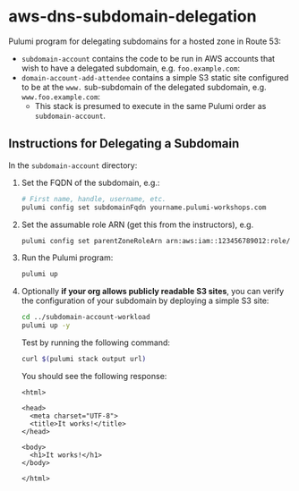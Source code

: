 # aws-dns-subdomain-delegation

Pulumi program for delegating subdomains for a hosted zone in Route 53:

- `subdomain-account` contains the code to be run in AWS accounts that wish to have a delegated subdomain, e.g. `foo.example.com`:
- `domain-account-add-attendee` contains a simple S3 static site configured to be at the `www.` sub-subdomain of the delegated subdomain, e.g. `www.foo.example.com`:
  - This stack is presumed to execute in the same Pulumi order as `subdomain-account`.

## Instructions for Delegating a Subdomain

In the `subdomain-account` directory:

1. Set the FQDN of the subdomain, e.g.:

    ```bash
    # First name, handle, username, etc.
    pulumi config set subdomainFqdn yourname.pulumi-workshops.com
    ```

1. Set the assumable role ARN (get this from the instructors), e.g.

    ```bash
    pulumi config set parentZoneRoleArn arn:aws:iam::123456789012:role/role-name
    ```

1. Run the Pulumi program:

    ```bash
    pulumi up
    ```

1. Optionally **if your org allows publicly readable S3 sites**, you can verify the configuration of your subdomain by deploying a simple S3 site:

    ```bash
    cd ../subdomain-account-workload
    pulumi up -y
    ```

    Test by running the following command:

    ```bash
    curl $(pulumi stack output url)
    ```

    You should see the following response:

    ```text
    <html>

    <head>
      <meta charset="UTF-8">
      <title>It works!</title>
    </head>

    <body>
      <h1>It works!</h1>
    </body>

    </html>
    ```

